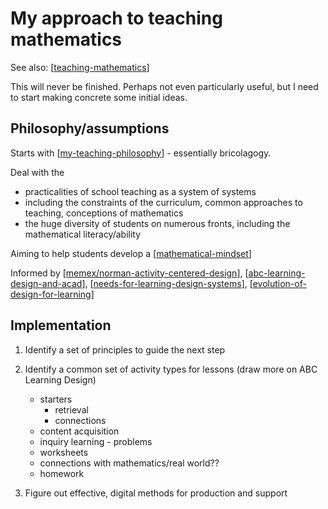 # My approach to teaching mathematics

See also: [[teaching-mathematics]]

This will never be finished. Perhaps not even particularly useful, but I need to start making concrete some initial ideas.

## Philosophy/assumptions

Starts with [[my-teaching-philosophy]] - essentially bricolagogy. 

Deal with the 

- practicalities of school teaching as a system of systems
- including the constraints of the curriculum, common approaches to teaching, conceptions of mathematics
- the huge diversity of students on numerous fronts, including the mathematical literacy/ability

Aiming to help students develop a [[mathematical-mindset]]

Informed by [[memex/norman-activity-centered-design]], [[abc-learning-design-and-acad]], [[needs-for-learning-design-systems]], [[evolution-of-design-for-learning]]

## Implementation

1. Identify a set of principles to guide the next step
1. Identify a common set of activity types for lessons (draw more on ABC Learning Design)

    - starters
        - retrieval
        - connections
    - content acquisition
    - inquiry learning - problems
    - worksheets
    - connections with mathematics/real world??
    - homework

1. Figure out effective, digital methods for production and support



[//begin]: # "Autogenerated link references for markdown compatibility"
[teaching-mathematics]: teaching-mathematics "Teaching Mathematics"
[my-teaching-philosophy]: ../my-teaching-philosophy "My Teaching Philosophy"
[mathematical-mindset]: mathematical-mindset "Mathematical Mindset"
[memex/norman-activity-centered-design]: ../../../../norman-activity-centered-design "Don Norman on Activity-Centered Design"
[abc-learning-design-and-acad]: ../../Design/abc-learning-design-and-acad "ABC Learning Design and ACAD"
[needs-for-learning-design-systems]: ../../../share/blog/needs-for-learning-design-systems "Needs for Learning Design Systems"
[evolution-of-design-for-learning]: ../../Design/evolution-of-design-for-learning "Evolution of design for learning"
[//end]: # "Autogenerated link references"